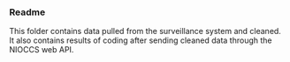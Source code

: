 ### Readme
This folder contains data pulled from the surveillance system and cleaned.
It also contains results of coding after sending cleaned data through the NIOCCS web API.